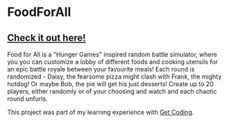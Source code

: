 # FoodForAll

## [Check it out here!](https://djkean.github.io/FoodForAll/)

Food for All is a "Hunger Games" inspired random battle simulator, where you you can customize a lobby of different foods and cooking utensils for an epic battle royale between your favourite meals! Each round is randomized - Daisy, the fearsome pizza might clash with Frank, the mighty hotdog! Or maybe Bob, the pie will get his just desserts! Create up to 20 players, either randomly or of your choosing and watch and each chaotic round unfurls.

This project was part of my learning experience with [Get Coding](https://www.get-coding.ca).

